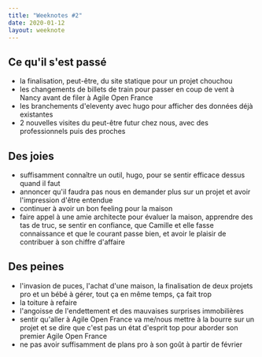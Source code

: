 ```yaml
---
title: "Weeknotes #2"
date: 2020-01-12
layout: weeknote
---
```


## Ce qu'il s'est passé

- la finalisation, peut-être, du site statique pour un projet chouchou
- les changements de billets de train pour passer en coup de vent à Nancy avant de filer à Agile Open France
- les branchements d'eleventy avec hugo pour afficher des données déjà existantes
- 2 nouvelles visites du peut-être futur chez nous, avec des professionnels puis des proches

## Des joies

- suffisamment connaître un outil, hugo, pour se sentir efficace dessus quand il faut
- annoncer qu'il faudra pas nous en demander plus sur un projet et avoir l'impression d'être entendue
- continuer à avoir un bon feeling pour la maison
- faire appel à une amie architecte pour évaluer la maison, apprendre des tas de truc, se sentir en confiance, que Camille et elle fasse connaissance et que le courant passe bien, et avoir le plaisir de contribuer à son chiffre d'affaire

## Des peines

- l'invasion de puces, l'achat d'une maison, la finalisation de deux projets pro et un bébé à gérer, tout ça en même temps, ça fait trop
- la toiture à refaire
- l'angoisse de l'endettement et des mauvaises surprises immobilières
- sentir qu'aller à Agile Open France va me/nous mettre à la bourre sur un projet et se dire que c'est pas un état d'esprit top pour aborder son premier Agile Open France
- ne pas avoir suffisamment de plans pro à son goût à partir de février
